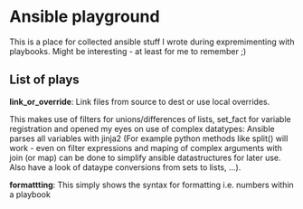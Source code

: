 Ansible playground
==================

This is a place for collected ansible stuff I wrote during expremimenting with playbooks. Might be interesting - at least for me to remember ;)


List of plays
-------------

**link_or_override**: 
Link files from source to dest or use local overrides.

This makes use of filters for unions/differences of lists, set_fact for variable registration and opened my eyes on use of complex datatypes: Ansible parses all variables with jinja2 (For example python methods like split() will work - even on filter expressions and maping of complex arguments with join (or map) can be done to simplify ansible datastructures for later use. Also have a look of dataype conversions from sets to lists, ...).


**formattting**: 
This simply shows the syntax for formatting i.e. numbers within a playbook

